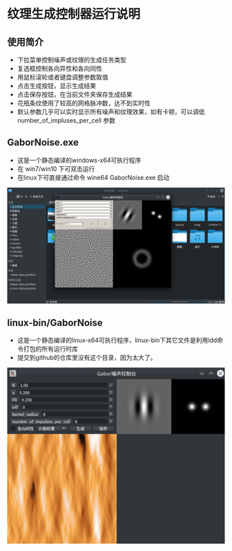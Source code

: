 # 纹理生成控制器运行说明

## 使用简介

* 下拉菜单控制噪声或纹理的生成任务类型
* 复选框控制各向异性和各向同性
* 用鼠标滚轮或者键盘调整参数取值
* 点击生成按钮，显示生成结果
* 点击保存按钮，在当前文件夹保存生成结果
* 花瓶条纹使用了较高的网格脉冲数，达不到实时性
* 默认参数几乎可以实时显示所有噪声和纹理效果，如有卡顿，可以调低 number_of_impluses_per_cell 参数

## GaborNoise.exe

* 这是一个静态编译的windows-x64可执行程序
* 在 win7/win10 下可双击运行
* 在linux下可直接通过命令 wine64 GaborNoise.exe 启动

![avatar](img/s5.png)

## linux-bin/GaborNoise

* 这是一个静态编译的linux-x64可执行程序，linux-bin下其它文件是利用ldd命令打包的所有运行时库
* 提交到github的仓库里没有这个目录，因为太大了。

![avatar](img/s4.png)
